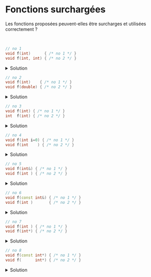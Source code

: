 # Fonctions surchargées

Les fonctions proposées peuvent-elles être surcharges et utilisées correctement ?

<br>

~~~cpp
// no 1
void f(int)      { /* no 1 */ }
void f(int, int) { /* no 2 */ }
~~~

<details>
<summary>Solution</summary>

**OUI**, le nombre de paramètres est différent<br>

`f(1);    // appel no 1`<br>
`f(1, 2); // appel no 2`

-------------------------------------

</details>


~~~cpp
// no 2
void f(int)    { /* no 1 */ }
void f(double) { /* no 2 */ }
~~~

<details>
<summary>Solution</summary>

**OUI**, le type des paramètres est différent

`f(1);   // appel no 1`<br>
`f(1.2); // appel no 2`

-------------------------------------

</details>

~~~cpp
// no 3
void f(int) { /* no 1 */ }
int  f(int) { /* no 2 */ }
~~~

<details>
<summary>Solution</summary>

**NON**, le type de retour est différent mais peut être ignoré<br>
exemple `sin(x);`<br>
=> Les fonctions ne peuvent pas être surchargées.

-------------------------------------

</details>

~~~cpp
// no 4
void f(int i=0) { /* no 1 */ }
void f(int    ) { /* no 2 */ }
~~~

<details>
<summary>Solution</summary>

**NON**, ces fonctions **ne sont pas** disctinctes.<br>
Si le paramètre effectif renseigne le paramètre formel avec valeur pas défaut, quelle fonction utiliser ?

=> mais le compilateur ne permet pas cette surcharge

-------------------------------------

</details>

~~~cpp
// no 5
void f(int&) { /* no 1 */ }
void f(int ) { /* no 2 */ }
~~~

<details>
<summary>Solution</summary>

**OUI**, ces fonctions sont disctinctes mais **peuvent poser des problèmes** selon les paramètres utilisés.<br>

~~~cpp
const int CSTE = 2;
int i;

f(CSTE); // appel de la no 2
f(2);    // appel de la no 2
f(i);    // ambiguité
~~~

-------------------------------------

</details>

~~~cpp
// no 6
void f(const int&) { /* no 1 */ }
void f(int )       { /* no 2 */ }
~~~

<details>
<summary>Solution</summary>

**OUI**, ces fonctions sont disctinctes mais **ne peuvent pas être utilisées**.<br>

~~~cpp
const int CSTE = 2;
int i;
const int& r = i;

f(CSTE); // ambiguité
f(2);    // ambiguité
f(i);    // ambiguité
f(r);    // ambiguité
~~~

-------------------------------------

</details>

~~~cpp
// no 7
void f(int ) { /* no 1 */ }
void f(int*) { /* no 2 */ }
~~~

<details>
<summary>Solution</summary>

**OUI**, ces fonctions sont disctinctes avec des types différents.<br>

~~~cpp
const int CSTE = 2;
int i;
int*       ptr1 = &i;
const int* ptr2 = &i;

f(CSTE); // appel de la no 1
f(2);    // appel de la no 1
f(i);    // appel de la no 1
f(&i);   // appel de la no 2
f(ptr1); // appel de la no 2
f(ptr2); // aucune fonction compatible
~~~

-------------------------------------

</details>

~~~cpp
// no 8
void f(const int*) { /* no 1 */ }
void f(      int*) { /* no 2 */ }
~~~

<details>
<summary>Solution</summary>

**OUI**, ces fonctions sont disctinctes avec des types différents<br>
... mais pas compatibles avec n'importe quel type.<br>

~~~cpp
const int CSTE = 2;
int    i;
double d;

f(&CSTE); // appel de la no 1
f(2);     // aucune fonction compatible
f(i);     // aucune fonction compatible
f(&i);    // appel de la no 2
f(&d);    // aucune fonction compatible
~~~

-------------------------------------

</details>
